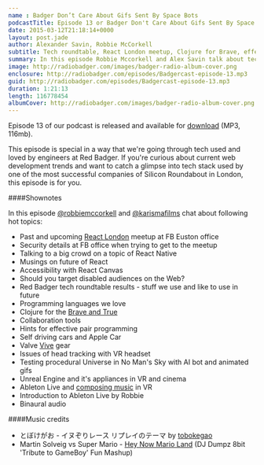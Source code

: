 ```yaml
---
name : Badger Don’t Care About Gifs Sent By Space Bots
podcastTitle: Episode 13 or Badger Don't Care About Gifs Sent By Space Bots
date: 2015-03-12T21:18:14+0000
layout: post.jade
author: Alexander Savin, Robbie McCorkell
subtitle: Tech roundtable, React London meetup, Clojure for Brave, effective pair programming, composing music in VR, future of React
summary: In this episode Robbie Mccorkell and Alex Savin talk about tech stack used for web development at Red Badger, React London meetup, Clojure for Brave, effective pair programming, composing music in VR and unconventional ways of testing worlds in the endless Universe.
image: http://radiobadger.com/images/badger-radio-album-cover.png
enclosure: http://radiobadger.com/episodes/Badgercast-episode-13.mp3
guid: http://radiobadger.com/episodes/Badgercast-episode-13.mp3
duration: 1:21:13
length: 116778454
albumCover: http://radiobadger.com/images/badger-radio-album-cover.png
---
```


Episode 13 of our podcast is released and available for [download](http://radiobadger.com/episodes/Badgercast-episode-13.mp3) (MP3, 116mb).

This episode is special in a way that we're going through tech used and loved by engineers at Red Badger. If you're curious about current web development trends and want to catch a glimpse into tech stack used by one of the most successful companies of Silicon Roundabout in London, this episode is for you.

####Shownotes

In this episode [@robbiemccorkell](https://twitter.com/robbiemccorkell) and [@karismafilms](https://twitter.com/karismafilms) chat about following hot topics:

* Past and upcoming [React London](http://www.meetup.com/London-React-User-Group/events/220864801/) meetup at FB Euston office
* Security details at FB office when trying to get to the meetup
* Talking to a big crowd on a topic of React Native
* Musings on future of React
* Accessibility with React Canvas
* Should you target disabled audiences on the Web?
* Red Badger tech roundtable results - stuff we use and like to use in future
* Programming languages we love
* Clojure for the [Brave and True](http://www.braveclojure.com/)
* Collaboration tools
* Hints for effective pair programming
* Self driving cars and Apple Car
* Valve [Vive](http://www.theverge.com/2015/3/1/8127445/htc-vive-valve-vr-headset) gear
* Issues of head tracking with VR headset
* Testing procedural Universe in No Man's Sky with AI bot and animated gifs
* Unreal Engine and it's appliances in VR and cinema
* Ableton Live and [composing music](https://www.ableton.com/en/blog/controlling-live-oculus-rift/) in VR
* Introduction to Ableton Live by Robbie
* Binaural audio

####Music credits

* とぼけがお - イヌぞりレース リプレイのテーマ by [tobokegao](https://soundcloud.com/tobokegao/dog_sled-replay_theme)
* Martin Solveig vs Super Mario - [Hey Now Mario Land](https://soundcloud.com/dj-dumpz/martin-solveig-vs-super-mario-hey-now-mario-land-dj-dumpz-8bit-tribute-to-gameboy-fun-mashup) (DJ Dumpz 8bit 'Tribute to GameBoy' Fun Mashup)

